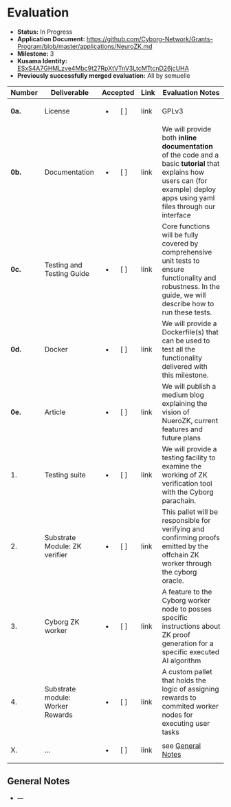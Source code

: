 # Evaluation

- **Status:** In Progress
- **Application Document:** https://github.com/Cyborg-Network/Grants-Program/blob/master/applications/NeuroZK.md
- **Milestone:** 3
- **Kusama Identity:** [ESxS4A7GHMLzve4Mbc9t27RpXtVTnV3LtcMTtcnD26jcUHA](https://polkascan.io/pre/kusama/account/ESxS4A7GHMLzve4Mbc9t27RpXtVTnV3LtcMTtcnD26jcUHA)
- **Previously successfully merged evaluation:** All by semuelle

| Number | Deliverable | Accepted | Link | Evaluation Notes |
| ------ | ----------- | :------: | ---- |----------------- |
| **0a.** | License | <ul><li>[ ] </li></ul> | link | GPLv3 |
| **0b.** | Documentation | <ul><li>[ ] </li></ul> | link | We will provide both **inline documentation** of the code and a basic **tutorial** that explains how users can (for example) deploy apps using yaml files through our interface |
| **0c.** | Testing and Testing Guide | <ul><li>[ ] </li></ul> | link | Core functions will be fully covered by comprehensive unit tests to ensure functionality and robustness. In the guide, we will describe how to run these tests. |
| **0d.** | Docker | <ul><li>[ ] </li></ul> | link | We will provide a Dockerfile(s) that can be used to test all the functionality delivered with this milestone. |
| **0e.** | Article | <ul><li>[ ] </li></ul> | link | We will publish a medium blog explaining the vision of NueroZK, current features and future plans |
| 1. | Testing suite | <ul><li>[ ] </li></ul> | link | We will provide a testing facility to examine the working of ZK verification tool with the Cyborg parachain.|
| 2. | Substrate Module: ZK verifier | <ul><li>[ ] </li></ul> | link | This pallet will be responsible for verifying and confirming proofs emitted by the offchain ZK worker through the cyborg oracle. |
| 3. | Cyborg ZK worker | <ul><li>[ ] </li></ul> | link | A feature to the Cyborg worker node to posses specific instructions about ZK proof generation for a specific executed AI algorithm|
| 4. | Substrate module: Worker Rewards | <ul><li>[ ] </li></ul> | link | A custom pallet that holds the logic of assigning rewards to commited worker nodes for executing user tasks |
| X. | ... | <ul><li>[ ] </li></ul> | link | see [General Notes](#general-notes) |


## General Notes

- —
